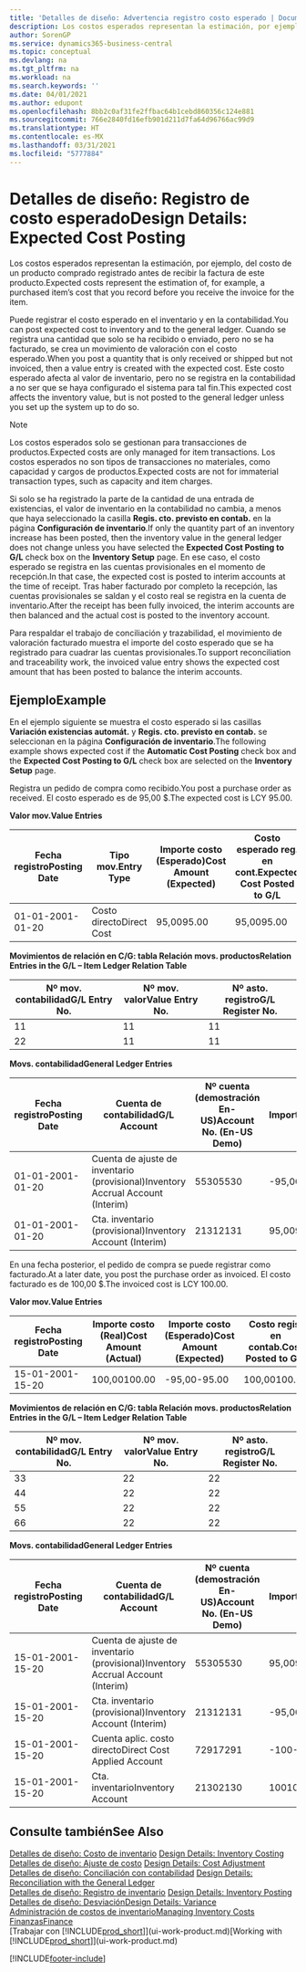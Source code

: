 ```yaml
---
title: 'Detalles de diseño: Advertencia registro costo esperado | Documentos de Microsoft'
description: Los costos esperados representan la estimación, por ejemplo, del costo de un producto comprado registrado antes de recibir la factura de este producto.
author: SorenGP
ms.service: dynamics365-business-central
ms.topic: conceptual
ms.devlang: na
ms.tgt_pltfrm: na
ms.workload: na
ms.search.keywords: ''
ms.date: 04/01/2021
ms.author: edupont
ms.openlocfilehash: 8bb2c0af31fe2ffbac64b1cebd860356c124e881
ms.sourcegitcommit: 766e2840fd16efb901d211d7fa64d96766ac99d9
ms.translationtype: HT
ms.contentlocale: es-MX
ms.lasthandoff: 03/31/2021
ms.locfileid: "5777884"
---
```

# <a name="design-details-expected-cost-posting"></a><span data-ttu-id="500ff-103">Detalles de diseño: Registro de costo esperado</span><span class="sxs-lookup"><span data-stu-id="500ff-103">Design Details: Expected Cost Posting</span></span>
<span data-ttu-id="500ff-104">Los costos esperados representan la estimación, por ejemplo, del costo de un producto comprado registrado antes de recibir la factura de este producto.</span><span class="sxs-lookup"><span data-stu-id="500ff-104">Expected costs represent the estimation of, for example, a purchased item’s cost that you record before you receive the invoice for the item.</span></span>  

 <span data-ttu-id="500ff-105">Puede registrar el costo esperado en el inventario y en la contabilidad.</span><span class="sxs-lookup"><span data-stu-id="500ff-105">You can post expected cost to inventory and to the general ledger.</span></span> <span data-ttu-id="500ff-106">Cuando se registra una cantidad que solo se ha recibido o enviado, pero no se ha facturado, se crea un movimiento de valoración con el costo esperado.</span><span class="sxs-lookup"><span data-stu-id="500ff-106">When you post a quantity that is only received or shipped but not invoiced, then a value entry is created with the expected cost.</span></span> <span data-ttu-id="500ff-107">Este costo esperado afecta al valor de inventario, pero no se registra en la contabilidad a no ser que se haya configurado el sistema para tal fin.</span><span class="sxs-lookup"><span data-stu-id="500ff-107">This expected cost affects the inventory value, but is not posted to the general ledger unless you set up the system up to do so.</span></span>  

> [!NOTE]  
>  <span data-ttu-id="500ff-108">Los costos esperados solo se gestionan para transacciones de productos.</span><span class="sxs-lookup"><span data-stu-id="500ff-108">Expected costs are only managed for item transactions.</span></span> <span data-ttu-id="500ff-109">Los costos esperados no son tipos de transacciones no materiales, como capacidad y cargos de productos.</span><span class="sxs-lookup"><span data-stu-id="500ff-109">Expected costs are not for immaterial transaction types, such as capacity and item charges.</span></span>  

 <span data-ttu-id="500ff-110">Si solo se ha registrado la parte de la cantidad de una entrada de existencias, el valor de inventario en la contabilidad no cambia, a menos que haya seleccionado la casilla **Regis. cto. previsto en contab.** en la página **Configuración de inventario**.</span><span class="sxs-lookup"><span data-stu-id="500ff-110">If only the quantity part of an inventory increase has been posted, then the inventory value in the general ledger does not change unless you have selected the **Expected Cost Posting to G/L** check box on the **Inventory Setup** page.</span></span> <span data-ttu-id="500ff-111">En ese caso, el costo esperado se registra en las cuentas provisionales en el momento de recepción.</span><span class="sxs-lookup"><span data-stu-id="500ff-111">In that case, the expected cost is posted to interim accounts at the time of receipt.</span></span> <span data-ttu-id="500ff-112">Tras haber facturado por completo la recepción, las cuentas provisionales se saldan y el costo real se registra en la cuenta de inventario.</span><span class="sxs-lookup"><span data-stu-id="500ff-112">After the receipt has been fully invoiced, the interim accounts are then balanced and the actual cost is posted to the inventory account.</span></span>  

 <span data-ttu-id="500ff-113">Para respaldar el trabajo de conciliación y trazabilidad, el movimiento de valoración facturado muestra el importe del costo esperado que se ha registrado para cuadrar las cuentas provisionales.</span><span class="sxs-lookup"><span data-stu-id="500ff-113">To support reconciliation and traceability work, the invoiced value entry shows the expected cost amount that has been posted to balance the interim accounts.</span></span>  

## <a name="example"></a><span data-ttu-id="500ff-114">Ejemplo</span><span class="sxs-lookup"><span data-stu-id="500ff-114">Example</span></span>  
 <span data-ttu-id="500ff-115">En el ejemplo siguiente se muestra el costo esperado si las casillas **Variación existencias automát.** y **Regis. cto. previsto en contab.** se seleccionan en la página **Configuración de inventario**.</span><span class="sxs-lookup"><span data-stu-id="500ff-115">The following example shows expected cost if the **Automatic Cost Posting** check box and the **Expected Cost Posting to G/L** check box are selected on the **Inventory Setup** page.</span></span>  

 <span data-ttu-id="500ff-116">Registra un pedido de compra como recibido.</span><span class="sxs-lookup"><span data-stu-id="500ff-116">You post a purchase order as received.</span></span> <span data-ttu-id="500ff-117">El costo esperado es de 95,00 $.</span><span class="sxs-lookup"><span data-stu-id="500ff-117">The expected cost is LCY 95.00.</span></span>  

 <span data-ttu-id="500ff-118">**Valor mov.**</span><span class="sxs-lookup"><span data-stu-id="500ff-118">**Value Entries**</span></span>  

|<span data-ttu-id="500ff-119">Fecha registro</span><span class="sxs-lookup"><span data-stu-id="500ff-119">Posting Date</span></span>|<span data-ttu-id="500ff-120">Tipo mov.</span><span class="sxs-lookup"><span data-stu-id="500ff-120">Entry Type</span></span>|<span data-ttu-id="500ff-121">Importe costo (Esperado)</span><span class="sxs-lookup"><span data-stu-id="500ff-121">Cost Amount (Expected)</span></span>|<span data-ttu-id="500ff-122">Costo esperado reg. en cont.</span><span class="sxs-lookup"><span data-stu-id="500ff-122">Expected Cost Posted to G/L</span></span>|<span data-ttu-id="500ff-123">Costo esperado</span><span class="sxs-lookup"><span data-stu-id="500ff-123">Expected Cost</span></span>|<span data-ttu-id="500ff-124">Nº mov. producto</span><span class="sxs-lookup"><span data-stu-id="500ff-124">Item Ledger Entry No.</span></span>|<span data-ttu-id="500ff-125">Nº mov.</span><span class="sxs-lookup"><span data-stu-id="500ff-125">Entry No.</span></span>|  
|------------------|----------------|------------------------------|----------------------------------|-------------------|---------------------------|---------------|  
|<span data-ttu-id="500ff-126">01-01-20</span><span class="sxs-lookup"><span data-stu-id="500ff-126">01-01-20</span></span>|<span data-ttu-id="500ff-127">Costo directo</span><span class="sxs-lookup"><span data-stu-id="500ff-127">Direct Cost</span></span>|<span data-ttu-id="500ff-128">95,00</span><span class="sxs-lookup"><span data-stu-id="500ff-128">95.00</span></span>|<span data-ttu-id="500ff-129">95,00</span><span class="sxs-lookup"><span data-stu-id="500ff-129">95.00</span></span>|<span data-ttu-id="500ff-130">Sí</span><span class="sxs-lookup"><span data-stu-id="500ff-130">Yes</span></span>|<span data-ttu-id="500ff-131">1</span><span class="sxs-lookup"><span data-stu-id="500ff-131">1</span></span>|<span data-ttu-id="500ff-132">1</span><span class="sxs-lookup"><span data-stu-id="500ff-132">1</span></span>|  

 <span data-ttu-id="500ff-133">**Movimientos de relación en C/G: tabla Relación movs. productos**</span><span class="sxs-lookup"><span data-stu-id="500ff-133">**Relation Entries in the G/L – Item Ledger Relation Table**</span></span>  

|<span data-ttu-id="500ff-134">Nº mov. contabilidad</span><span class="sxs-lookup"><span data-stu-id="500ff-134">G/L Entry No.</span></span>|<span data-ttu-id="500ff-135">Nº mov. valor</span><span class="sxs-lookup"><span data-stu-id="500ff-135">Value Entry No.</span></span>|<span data-ttu-id="500ff-136">Nº asto. registro</span><span class="sxs-lookup"><span data-stu-id="500ff-136">G/L Register No.</span></span>|  
|--------------------|---------------------|-----------------------|  
|<span data-ttu-id="500ff-137">1</span><span class="sxs-lookup"><span data-stu-id="500ff-137">1</span></span>|<span data-ttu-id="500ff-138">1</span><span class="sxs-lookup"><span data-stu-id="500ff-138">1</span></span>|<span data-ttu-id="500ff-139">1</span><span class="sxs-lookup"><span data-stu-id="500ff-139">1</span></span>|  
|<span data-ttu-id="500ff-140">2</span><span class="sxs-lookup"><span data-stu-id="500ff-140">2</span></span>|<span data-ttu-id="500ff-141">1</span><span class="sxs-lookup"><span data-stu-id="500ff-141">1</span></span>|<span data-ttu-id="500ff-142">1</span><span class="sxs-lookup"><span data-stu-id="500ff-142">1</span></span>|  

 <span data-ttu-id="500ff-143">**Movs. contabilidad**</span><span class="sxs-lookup"><span data-stu-id="500ff-143">**General Ledger Entries**</span></span>  

|<span data-ttu-id="500ff-144">Fecha registro</span><span class="sxs-lookup"><span data-stu-id="500ff-144">Posting Date</span></span>|<span data-ttu-id="500ff-145">Cuenta de contabilidad</span><span class="sxs-lookup"><span data-stu-id="500ff-145">G/L Account</span></span>|<span data-ttu-id="500ff-146">Nº cuenta (demostración En-US)</span><span class="sxs-lookup"><span data-stu-id="500ff-146">Account No. (En-US Demo)</span></span>|<span data-ttu-id="500ff-147">Importe</span><span class="sxs-lookup"><span data-stu-id="500ff-147">Amount</span></span>|<span data-ttu-id="500ff-148">Nº mov.</span><span class="sxs-lookup"><span data-stu-id="500ff-148">Entry No.</span></span>|  
|------------------|------------------|---------------------------------|------------|---------------|  
|<span data-ttu-id="500ff-149">01-01-20</span><span class="sxs-lookup"><span data-stu-id="500ff-149">01-01-20</span></span>|<span data-ttu-id="500ff-150">Cuenta de ajuste de inventario (provisional)</span><span class="sxs-lookup"><span data-stu-id="500ff-150">Inventory Accrual Account (Interim)</span></span>|<span data-ttu-id="500ff-151">5530</span><span class="sxs-lookup"><span data-stu-id="500ff-151">5530</span></span>|<span data-ttu-id="500ff-152">-95,00</span><span class="sxs-lookup"><span data-stu-id="500ff-152">-95.00</span></span>|<span data-ttu-id="500ff-153">2</span><span class="sxs-lookup"><span data-stu-id="500ff-153">2</span></span>|  
|<span data-ttu-id="500ff-154">01-01-20</span><span class="sxs-lookup"><span data-stu-id="500ff-154">01-01-20</span></span>|<span data-ttu-id="500ff-155">Cta. inventario (provisional)</span><span class="sxs-lookup"><span data-stu-id="500ff-155">Inventory Account (Interim)</span></span>|<span data-ttu-id="500ff-156">2131</span><span class="sxs-lookup"><span data-stu-id="500ff-156">2131</span></span>|<span data-ttu-id="500ff-157">95,00</span><span class="sxs-lookup"><span data-stu-id="500ff-157">95.00</span></span>|<span data-ttu-id="500ff-158">1</span><span class="sxs-lookup"><span data-stu-id="500ff-158">1</span></span>|  

 <span data-ttu-id="500ff-159">En una fecha posterior, el pedido de compra se puede registrar como facturado.</span><span class="sxs-lookup"><span data-stu-id="500ff-159">At a later date, you post the purchase order as invoiced.</span></span> <span data-ttu-id="500ff-160">El costo facturado es de 100,00 $.</span><span class="sxs-lookup"><span data-stu-id="500ff-160">The invoiced cost is LCY 100.00.</span></span>  

 <span data-ttu-id="500ff-161">**Valor mov.**</span><span class="sxs-lookup"><span data-stu-id="500ff-161">**Value Entries**</span></span>  

|<span data-ttu-id="500ff-162">Fecha registro</span><span class="sxs-lookup"><span data-stu-id="500ff-162">Posting Date</span></span>|<span data-ttu-id="500ff-163">Importe costo (Real)</span><span class="sxs-lookup"><span data-stu-id="500ff-163">Cost Amount (Actual)</span></span>|<span data-ttu-id="500ff-164">Importe costo (Esperado)</span><span class="sxs-lookup"><span data-stu-id="500ff-164">Cost Amount (Expected)</span></span>|<span data-ttu-id="500ff-165">Costo regis. en contab.</span><span class="sxs-lookup"><span data-stu-id="500ff-165">Cost Posted to G/L</span></span>|<span data-ttu-id="500ff-166">Costo esperado</span><span class="sxs-lookup"><span data-stu-id="500ff-166">Expected Cost</span></span>|<span data-ttu-id="500ff-167">Nº mov. producto</span><span class="sxs-lookup"><span data-stu-id="500ff-167">Item Ledger Entry No.</span></span>|<span data-ttu-id="500ff-168">Nº mov.</span><span class="sxs-lookup"><span data-stu-id="500ff-168">Entry No.</span></span>|  
|------------------|----------------------------|------------------------------|-------------------------|-------------------|---------------------------|---------------|  
|<span data-ttu-id="500ff-169">15-01-20</span><span class="sxs-lookup"><span data-stu-id="500ff-169">01-15-20</span></span>|<span data-ttu-id="500ff-170">100,00</span><span class="sxs-lookup"><span data-stu-id="500ff-170">100.00</span></span>|<span data-ttu-id="500ff-171">-95,00</span><span class="sxs-lookup"><span data-stu-id="500ff-171">-95.00</span></span>|<span data-ttu-id="500ff-172">100,00</span><span class="sxs-lookup"><span data-stu-id="500ff-172">100.00</span></span>|<span data-ttu-id="500ff-173">No</span><span class="sxs-lookup"><span data-stu-id="500ff-173">No</span></span>|<span data-ttu-id="500ff-174">1</span><span class="sxs-lookup"><span data-stu-id="500ff-174">1</span></span>|<span data-ttu-id="500ff-175">2</span><span class="sxs-lookup"><span data-stu-id="500ff-175">2</span></span>|  

 <span data-ttu-id="500ff-176">**Movimientos de relación en C/G: tabla Relación movs. productos**</span><span class="sxs-lookup"><span data-stu-id="500ff-176">**Relation Entries in the G/L – Item Ledger Relation Table**</span></span>  

|<span data-ttu-id="500ff-177">Nº mov. contabilidad</span><span class="sxs-lookup"><span data-stu-id="500ff-177">G/L Entry No.</span></span>|<span data-ttu-id="500ff-178">Nº mov. valor</span><span class="sxs-lookup"><span data-stu-id="500ff-178">Value Entry No.</span></span>|<span data-ttu-id="500ff-179">Nº asto. registro</span><span class="sxs-lookup"><span data-stu-id="500ff-179">G/L Register No.</span></span>|  
|--------------------|---------------------|-----------------------|  
|<span data-ttu-id="500ff-180">3</span><span class="sxs-lookup"><span data-stu-id="500ff-180">3</span></span>|<span data-ttu-id="500ff-181">2</span><span class="sxs-lookup"><span data-stu-id="500ff-181">2</span></span>|<span data-ttu-id="500ff-182">2</span><span class="sxs-lookup"><span data-stu-id="500ff-182">2</span></span>|  
|<span data-ttu-id="500ff-183">4</span><span class="sxs-lookup"><span data-stu-id="500ff-183">4</span></span>|<span data-ttu-id="500ff-184">2</span><span class="sxs-lookup"><span data-stu-id="500ff-184">2</span></span>|<span data-ttu-id="500ff-185">2</span><span class="sxs-lookup"><span data-stu-id="500ff-185">2</span></span>|  
|<span data-ttu-id="500ff-186">5</span><span class="sxs-lookup"><span data-stu-id="500ff-186">5</span></span>|<span data-ttu-id="500ff-187">2</span><span class="sxs-lookup"><span data-stu-id="500ff-187">2</span></span>|<span data-ttu-id="500ff-188">2</span><span class="sxs-lookup"><span data-stu-id="500ff-188">2</span></span>|  
|<span data-ttu-id="500ff-189">6</span><span class="sxs-lookup"><span data-stu-id="500ff-189">6</span></span>|<span data-ttu-id="500ff-190">2</span><span class="sxs-lookup"><span data-stu-id="500ff-190">2</span></span>|<span data-ttu-id="500ff-191">2</span><span class="sxs-lookup"><span data-stu-id="500ff-191">2</span></span>|  

 <span data-ttu-id="500ff-192">**Movs. contabilidad**</span><span class="sxs-lookup"><span data-stu-id="500ff-192">**General Ledger Entries**</span></span>  

|<span data-ttu-id="500ff-193">Fecha registro</span><span class="sxs-lookup"><span data-stu-id="500ff-193">Posting Date</span></span>|<span data-ttu-id="500ff-194">Cuenta de contabilidad</span><span class="sxs-lookup"><span data-stu-id="500ff-194">G/L Account</span></span>|<span data-ttu-id="500ff-195">Nº cuenta (demostración En-US)</span><span class="sxs-lookup"><span data-stu-id="500ff-195">Account No. (En-US Demo)</span></span>|<span data-ttu-id="500ff-196">Importe</span><span class="sxs-lookup"><span data-stu-id="500ff-196">Amount</span></span>|<span data-ttu-id="500ff-197">Nº mov.</span><span class="sxs-lookup"><span data-stu-id="500ff-197">Entry No.</span></span>|  
|------------------|------------------|---------------------------------|------------|---------------|  
|<span data-ttu-id="500ff-198">15-01-20</span><span class="sxs-lookup"><span data-stu-id="500ff-198">01-15-20</span></span>|<span data-ttu-id="500ff-199">Cuenta de ajuste de inventario (provisional)</span><span class="sxs-lookup"><span data-stu-id="500ff-199">Inventory Accrual Account (Interim)</span></span>|<span data-ttu-id="500ff-200">5530</span><span class="sxs-lookup"><span data-stu-id="500ff-200">5530</span></span>|<span data-ttu-id="500ff-201">95,00</span><span class="sxs-lookup"><span data-stu-id="500ff-201">95.00</span></span>|<span data-ttu-id="500ff-202">4</span><span class="sxs-lookup"><span data-stu-id="500ff-202">4</span></span>|  
|<span data-ttu-id="500ff-203">15-01-20</span><span class="sxs-lookup"><span data-stu-id="500ff-203">01-15-20</span></span>|<span data-ttu-id="500ff-204">Cta. inventario (provisional)</span><span class="sxs-lookup"><span data-stu-id="500ff-204">Inventory Account (Interim)</span></span>|<span data-ttu-id="500ff-205">2131</span><span class="sxs-lookup"><span data-stu-id="500ff-205">2131</span></span>|<span data-ttu-id="500ff-206">-95,00</span><span class="sxs-lookup"><span data-stu-id="500ff-206">-95.00</span></span>|<span data-ttu-id="500ff-207">3</span><span class="sxs-lookup"><span data-stu-id="500ff-207">3</span></span>|  
|<span data-ttu-id="500ff-208">15-01-20</span><span class="sxs-lookup"><span data-stu-id="500ff-208">01-15-20</span></span>|<span data-ttu-id="500ff-209">Cuenta aplic. costo directo</span><span class="sxs-lookup"><span data-stu-id="500ff-209">Direct Cost Applied Account</span></span>|<span data-ttu-id="500ff-210">7291</span><span class="sxs-lookup"><span data-stu-id="500ff-210">7291</span></span>|<span data-ttu-id="500ff-211">-100</span><span class="sxs-lookup"><span data-stu-id="500ff-211">-100</span></span>|<span data-ttu-id="500ff-212">6</span><span class="sxs-lookup"><span data-stu-id="500ff-212">6</span></span>|  
|<span data-ttu-id="500ff-213">15-01-20</span><span class="sxs-lookup"><span data-stu-id="500ff-213">01-15-20</span></span>|<span data-ttu-id="500ff-214">Cta. inventario</span><span class="sxs-lookup"><span data-stu-id="500ff-214">Inventory Account</span></span>|<span data-ttu-id="500ff-215">2130</span><span class="sxs-lookup"><span data-stu-id="500ff-215">2130</span></span>|<span data-ttu-id="500ff-216">100</span><span class="sxs-lookup"><span data-stu-id="500ff-216">100</span></span>|<span data-ttu-id="500ff-217">5</span><span class="sxs-lookup"><span data-stu-id="500ff-217">5</span></span>|  

## <a name="see-also"></a><span data-ttu-id="500ff-218">Consulte también</span><span class="sxs-lookup"><span data-stu-id="500ff-218">See Also</span></span>
 <span data-ttu-id="500ff-219">[Detalles de diseño: Costo de inventario](design-details-inventory-costing.md) </span><span class="sxs-lookup"><span data-stu-id="500ff-219">[Design Details: Inventory Costing](design-details-inventory-costing.md) </span></span>  
 <span data-ttu-id="500ff-220">[Detalles de diseño: Ajuste de costo](design-details-cost-adjustment.md) </span><span class="sxs-lookup"><span data-stu-id="500ff-220">[Design Details: Cost Adjustment](design-details-cost-adjustment.md) </span></span>  
 <span data-ttu-id="500ff-221">[Detalles de diseño: Conciliación con contabilidad](design-details-reconciliation-with-the-general-ledger.md) </span><span class="sxs-lookup"><span data-stu-id="500ff-221">[Design Details: Reconciliation with the General Ledger](design-details-reconciliation-with-the-general-ledger.md) </span></span>  
 <span data-ttu-id="500ff-222">[Detalles de diseño: Registro de inventario](design-details-inventory-posting.md) </span><span class="sxs-lookup"><span data-stu-id="500ff-222">[Design Details: Inventory Posting](design-details-inventory-posting.md) </span></span>  
 [<span data-ttu-id="500ff-223">Detalles de diseño: Desviación</span><span class="sxs-lookup"><span data-stu-id="500ff-223">Design Details: Variance</span></span>](design-details-variance.md)  
 [<span data-ttu-id="500ff-224">Administración de costos de inventario</span><span class="sxs-lookup"><span data-stu-id="500ff-224">Managing Inventory Costs</span></span>](finance-manage-inventory-costs.md)  
 [<span data-ttu-id="500ff-225">Finanzas</span><span class="sxs-lookup"><span data-stu-id="500ff-225">Finance</span></span>](finance.md)  
 <span data-ttu-id="500ff-226">[Trabajar con [!INCLUDE[prod_short](includes/prod_short.md)]](ui-work-product.md)</span><span class="sxs-lookup"><span data-stu-id="500ff-226">[Working with [!INCLUDE[prod_short](includes/prod_short.md)]](ui-work-product.md)</span></span>


[!INCLUDE[footer-include](includes/footer-banner.md)]